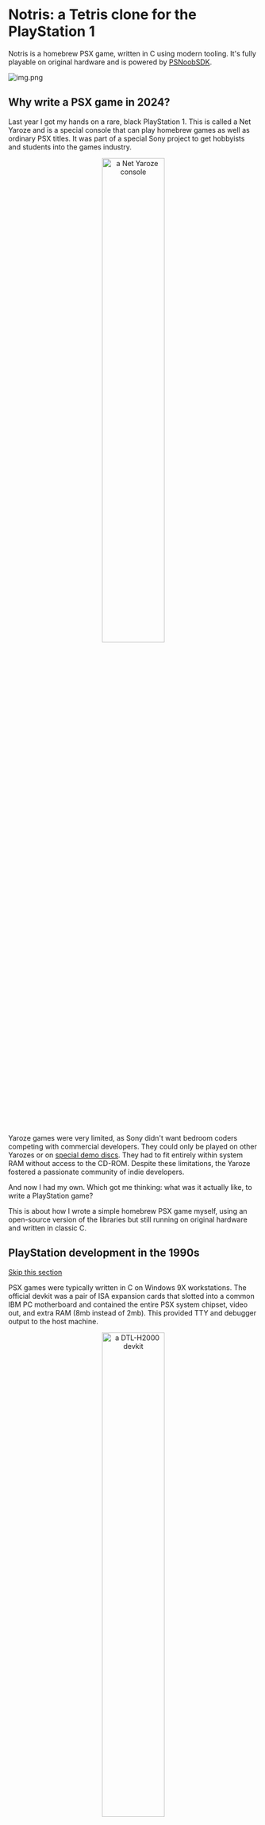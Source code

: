# Notris: a Tetris clone for the PlayStation 1

Notris is a homebrew PSX game, written in C using modern tooling. It's fully playable on original hardware and is
powered by [PSNoobSDK](https://github.com/Lameguy64/PSn00bSDK).

![img.png](img.png)

## Why write a PSX game in 2024?

Last year I got my hands on a rare, black PlayStation 1. This is called a Net Yaroze and is a special console that can
play homebrew games as well as ordinary PSX titles. It was part of a special Sony project to get hobbyists and students
into the games industry.

<p align="center">
  <img src="yaroze.jpg" width=50% height=50% alt="a Net Yaroze console">
</p>

Yaroze games were very limited, as Sony didn't want bedroom coders competing with commercial developers. They could only
be played on other Yarozes or on [special demo discs](https://www.breck-mckye.com/blog/2016/11/net-yaroze/). They had to
fit entirely within system RAM without access to the CD-ROM. Despite these limitations, the Yaroze fostered a passionate
community of indie developers.

And now I had my own. Which got me thinking: what was it actually like, to write a PlayStation game?

This is about how I wrote a simple homebrew PSX game myself, using an open-source version of the libraries but still
running on original hardware and written in classic C.

## PlayStation development in the 1990s

[Skip this section](#writing-my-own-psx-game)

PSX games were typically written in C on Windows 9X workstations. The official devkit was a pair of ISA expansion cards
that slotted into a common IBM PC motherboard and contained the entire PSX system chipset, video out, and extra RAM (8mb
instead of 2mb). This provided TTY and debugger output to the host machine.

<p align="center">
  <img src="devkit.jpg" width=50% height=50% alt="a DTL-H2000 devkit">
</p>

You might have heard about blue PlayStations. These were for QA rather than development and are identical to retail
units except that they can play burned CD-ROMs. However, at least one company sold a special addon to convert them into
devkits:

<p align="center">
  <img src="devkit-blue.jpg" width=50% height=50% alt="blue debug devkit">
</p>

The design was very developer-friendly. You could play your game on CRT with normal controllers whilst stepping through
GDB breakpoints on your Windows 95 PC, leafing through a thick textbook of C SDK functions.

In principle, a PSX developer could work entirely in C. The SDK comprised a set of C libraries called PSY-Q, and
included a compiler program `ccpsx` that was really just a frontend over GCC. This supported a range of optimisations, 
like code inlining and loop unrolling, although performance critical sections still warranted hand-optimised assembly.

(You can read about those optimisation in [these SCEE conference slides](https://psx.arthus.net/sdk/Psy-Q/DOCS/CONF/SCEE/96April/optimize.pdf)).

<p align="center">
  <img src="optimise.png" width=50% height=50% alt="example optimisations">
</p>

C++ was supported by `ccpsx` but had a reputation for generating 'bloated' code, as well as slower compile times.
Really, C was the lingua franca of PSX development, but some projects made use of dynamic scripting languages on top of 
a base engine. For example, _Metal Gear Solid_ used TCL for level scripting; and the _Final Fantasy_ games went some
ways further and implemented their own bytecode languages for battles, field and minigame systems. (You can learn more about 
this [here](https://youtu.be/S-8PVydb9CM?si=oU0Rqy6bsd0EVq_F)).

(_For further reading take a look at https://www.retroreversing.com/official-playStation-devkit_)

## Writing my own PSX game

[Skip this section](#hello-psx)

But I came to this from a very different perspective: a software engineer in 2024 who mostly worked on web applications.
My professional experience had almost exclusively been in high level languages like JavaScript and Haskell; I'd done a
little OpenGL work and C++, but modern C++ is almost a completely different language to C.

I knew PSX SDKs existed for languages like Rust, but I wanted to experience the flavour of 'real' PSX programming, the 
way it had been done back in the 90s. So it would be modern toolchains and open source libraries, but C all the way
through.

The game needed to be something 2D that could be prototyped in a couple of days. I settled for a Tetris clone - I 
figured that would be complex _enough_ to experience what I wanted to.

### Prototyping in JavaScript

The first step was to build a prototype in a familiar technology. This would allow me to nail down the basic design,
then the logic could be translated piecemeal into C.

As a web developer the most obvious technology for prototyping was JavaScript: it's simple, concise, easy to debug, and
it sports the HTML5 `<canvas>` graphics API. "Notris" came together very quickly

<p align="center">
  <img src="web.png" width=50% height=50% alt="web version of tetris">
</p>

At the same time, I was wary that more high-level JavaScript features would be difficult to port. Anything using
classes or closures would need to be completely rewritten, so I was careful to restrict myself to a simple, procedural
subset of the language.

### Learning C!

Now, I actually had an ulterior motive taking on this project: it was an excuse to finally learn C. The language loomed
large in my mind and I'd begun to develop an inferiority complex over not knowing it.

C has an intimidating reputation and I feared horror stories of dangling pointers, misaligned reads and the dreaded
`segmentation fault`. More precisely: I was worried that if I tried to learn C, and failed, I'd discover
that I wasn't actually a very good programmer after all.

To keep things easy I figured I could use [SDL2](http://www.libsdl.org/) to handle the input and graphics, and compile for my desktop 
environment (MacOS). That would give me a fast build / debug cycle and make the learning curve as gentle as possible.

Despite my fears, I found C incredibly fun. Very quickly it 'clicked' for me. You start from very simple primitives - 
structs, chars, functions - and build them up into layers of abstraction to eventually find yourself sat atop an entire 
working system.

!["Notris" with SDL2](sdl2.png)

"Notris" only took a couple of days to port, and I was very satisfied with my first true C project. And I hadn't had a
single segfault!

SDL had been a pleasure to work with, but there were a few aspects that required me to allocate memory dynamically.
This would be a no-no on the PlayStation, where the `malloc` provided by the PSX kernel doesn't work properly. And the 
graphics pipeline would be an even bigger leap...

## Hello PSX!

When it comes to PlayStation homebrew there are two major choices for your SDK. Either:

1. The original **Psy-Q** library with a modernised toolchain ("Nugget")
2. The new **PSNoobSDK** which is open source

There are a couple of other options like the C++ **Psy-Qo**, and you can even forgo any SDK just to do memory-mapped I/O
yourself - but I was not brave enough for that.

The biggest issue with Psy-Q is that it's still Sony proprietary code, even 30 years later. Legally, any homebrew built
with it is at risk. That is what sunk the [Portal64](https://github.com/Valkirie/portal64) demake: it statically linked `libultra`, which is Nintendo's
proprietary N64 SDK.

But to be honest, the main reason I chose [PSNoobSDK](https://github.com/Lameguy64/PSn00bSDK) was that it's very well 
documented and simple to set up. The API is _very_ similar to Psy-Q: in fact for many functions I could just consult the
printed references that came with my Yaroze.

If me using a non-authentic SDK offends the PSX purist in you, feel free to quit reading now in disgust.

![PSNoobSDK](psnoob.png)

My first task was a kind of hello world: two squares on a coloured background. Sounds simple, right?

## A primer on PSX graphics

[Skip this section](#show-me-some-code)

(*Some of this is simplified. For a more authoritative guide read the [PSNoobSDK tutorial](http://lameguy64.net/tutorials/pstutorials/chapter1/1-display.html))

To start with, think of the PSX VRAM as a big 1024 by 512 canvas of 16-bit pixels. Altogether that makes 1 megabyte of 
memory shared by framebuffers and textures. We can choose the resolution of the output framebuffer - even up to 640x480 
pixels if we're greedy - but more resolution = fewer textures.

<p align="center">
  <img src="psx-vram.png" width=50% height=50% alt="psx vram model">
</p>

Most PSOne games (and... games generally) have a notion of dual-buffered rendering: whilst one frame is being prepared,
the other is sent to screen. So we need to allocate two frame buffers:

<p align="center">
  <img src="psx-vram-allocation.png" width=50% height=50% alt="psx vram model">
</p>

(Now you can see why 640x480 isn't practical - there isn't enough space for two 480p buffers. But this mode CAN be used
by things like the PSX startup logo, which doesn't need much animation)

The buffers (referred to alternately as display and draw environments) are swapped every frame. Most PSX games target 
30fps (in North America) but the actual VSync interrupt comes at 60hz. Some games manage to run at full 60 fps - Tekken
3 and Kula World (Roll Away) come to mind - but obviously then you need to render in half the time. Remember we only
have 33 Mhz of processing power.

### Shapes to screen

But - how does the drawing process work? This is done by the GPU, but the PSX GPU works very differently to a modern
graphics card. Essentially, every frame the GPU is sent an ordered list of graphics 'packets' or commands. "Draw a
triangle here", "load this texture to skin the next quad", et cetera.

The GPU does not do 3D transformations; that is the job of the GTE (Geometry Transform Engine) coprocessor. The GPU 
commands represent purely 2D graphics, already manipulated by 3D hardware.

That means the path of a PSX pixel goes as follows:

![Pixel path](pixel-path.png)

1. The program on the CPU creates the primitive (e.g. a textured triangle)
2. (Optionally) the GTE does 3D maths / transformations on the primitive
3. These primitives / packets are linked into an 'ordering table'
4. An SDK function goes through the ordering table and sends the packets to the GPU
5. The GPU processes the packets / commands from a FIFO queue
6. The GPU outputs VRAM pixels (rasterisation)
7. The framebuffers are swapped and the displayEnv is set
8. Video output hardware scans lines from the raster into a video signal
9. Your (analog) TV turns lines into an electron scanning beam! Coloured dots of phosphor glow!

So in pseudocode the PSX frame loop (basically) goes like this

```
FrameBuffer [0, 1]
OrderingTable [0, 1]

id = 1 // flips every frame

loop {
  // Game logic

  // Construct the next screen by populating the current ordering table
  MakeGraphics(OrderingTable[id])
  
  // Wait for last draw to finish; wait for vertical blank
  DrawSync()
  VSync()
  
  // The other frame has finished drawing in background, so display it
  SetDisplay(Framebuffer[!id])
  
  // Start drawing current frame
  SetDrawing(Framebuffer[id])
  
  // Send ordering table contents to GPU via DMA
  Transfer(OrderingTable[id])

  // Flip
  id = !id
}
```

You can see from this that whilst frame 1 is on-screen, frame 2 is still being painted, and frame 3 is potentially still
being 'constructed' by the program itself. Then after DrawSync / VSync we send frame 2 to the TV, and get the GPU
drawing frame 3.

![Graphics cycle](gfx-cycle.png)

### Ordering tables and z-indexes

As mentioned, the GPU is a completely 2D piece of hardware, it doesn't know about z-coordinates in 3D space. There is no
"z-buffer" to describe occlusions - i.e. which objects are in front of others. So how are items sorted in front of 
others?

The way it works is that the ordering table comprises a reverse-linked chain of graphics commands. These are traversed
back-to-front to implement the **painter's algorithm**.

![How a scene is made from an ordering table](ordering-table-scene.png)

To be precise, the ordering table is a reverse-linked list. Each item has a pointer to the previous item in the list, 
and we add primitives by inserting them into the chain. Generally OTs are initialised as a fixed array, with each
element in the array representing a 'level' or layer in the display. OTs can be nested for implementing complex scenes.

The following diagram helps explain it ([source](https://psx.arthus.net/sdk/Psy-Q/DOCS/TECHNOTE/ordtbl.pdf))

![Ordering table](ordering-table.png)

This approach isn't perfect and sometimes PSX geometry shows weird clipping, because each poly can only be at a single
'z index' in screen space, but it works well enough for most games. These days such limitations are considered part of 
the PSX's distinctive charm.

## Show me some code!

[Skip this section](#back-to-the-project)

We've talked a lot of theory - what does this look like in practice?

This section won't go through all the code line-by-line but should give you a taster for PSX graphics concepts. If you
want to see full code go to 👉 [`hello-psx/main.c`](../hello-psx/main.c).

Alternatively if you're not a coder, feel free to skip ahead. This is just for techies who are curious.

The first thing we need are some structs to contain our buffers. We will have a `RenderContext` that contains two
`RenderBuffers`, and each `RenderBuffer` will contain:

- a `displayEnv` (specifies VRAM area of current display buffer)
- a `drawEnv` (specifies VRAM area of current draw buffer)
- an `orderingTable` (reverse linked list that will contain pointers to graphics packets)
- a `primitivesBuffer` (structs for graphics packets / commands - including all the polygons)

```c
#define OT_SIZE 16
#define PACKETS_SIZE 20480 

typedef struct {
  DISPENV displayEnv;
  DRAWENV drawEnv;
  uint32_t orderingTable[OT_SIZE];
  uint8_t primitivesBuffer[PACKETS_SIZE];
} RenderBuffer;

typedef struct {
  int bufferID;
  uint8_t* p_primitive; // next primitive
  RenderBuffer buffers[2];
} RenderContext;

static RenderContext ctx = { 0 };
```

Every frame we will invert the `bufferID` which means we can seamlessly work on one frame whilst the other is being
displayed. A key detail is that the `p_primitive` is constantly kept pointed at the next byte in the current
`primitivesBuffer`. It is **imperative** that this is incremented every time a primitive is allocated and reset at the 
end of every frame.

Pretty much before anything we need to set up our display and draw environments, in reverse configuration so that
`DISP_ENV_1` uses the same VRAM as `DRAW_ENV_0`, and vice versa

```c
//                        x  y   width height
SetDefDispEnv(DISP_ENV_0, 0, 0,   320, 240);
SetDefDispEnv(DISP_ENV_1, 0, 240, 320, 240);

SetDefDrawEnv(DRAW_ENV_0, 0, 240, 320, 240);
SetDefDrawEnv(DRAW_ENV_1, 0, 0,   320, 240);
```

I am being quite condensed here - but from here every frame basically goes like

```c
while (1) {
  // do game stuff... create graphics for next frame...

  // at the end of loop body
  
  // wait for drawing to finish, wait for next vblank interval
  DrawSync(0);
  VSync(0);

  DISPENV* p_dispenv = &(ctx.buffers[ctx.bufferID].displayEnv);
  DRAWENV* p_drawenv = &(ctx.buffers[ctx.bufferID].drawEnv);
  uint32_t* p_ordertable = ctx.buffers[ctx.bufferID].orderingTable;
  
  // Set display and draw environments
  PutDispEnv(p_dispenv);
  PutDrawEnv(p_drawenv);
  
  // Send ordering table commands to GPU via DMA, starting from the end of the table
  DrawOTagEnv(p_ordertable + OT_SIZE - 1, p_drawEnv);
  
  // Swap buffers and clear state for next frame
  ctx.bufferID ^= 1;
  ctx.p_primitive = ctx.buffers[ctx.bufferID].primitivesBuffer;
  ClearOTagR(ctx.buffers[0].orderingTable, OT_SIZE);
}
```

This might be a lot to take in. Don't worry.

<p align="center">
  <img src="shocked.png" width=50% height=50% alt="psx vram model">
</p>

If you really want to understand this, the best thing is to take a look at [`hello-psx/main.c`](../hello-psx/main.c).
Everything is commented in a fair amount of detail. Alternatively, go through the
[PSNoobSDK tutorial](http://lameguy64.net/tutorials/pstutorials/)... it's pretty terse and quite clearly written.

Now... how do we draw stuff? We write structs into our primitives buffer. This buffer is typed as just a big ole list of 
`chars` so we cast into our shape / command struct, then advance the primitives buffer pointer using `sizeof`:

```c
// Create a tile primitive in the primitive buffer
// We cast p_primitive as a TILE*, so that its char used as the head of the TILE struct
TILE* p_tile = (TILE*)p_primitive;
setTile(p_tile); // very very important to call this macro
setXY0 (p_tile, x, y);
setWH  (p_tile, width, width);
setRGB0(p_tile, 252, 32, 3);
  
// Link into ordering table (z level 2)
int z = 2;
addPrim(ordering_table[buffer_id] + z, p_primitive);

// Then advance buffer
ctx.p_primitive += sizeof(TILE);
```

We just inserted a yellow square! 🟨 Try to contain your excitement.

## Back to the project

[Skip this section](#building-and-running)

At this point in my journey all I really had was a "hello world" demo program, with basic graphics and controller input.
You can see from the code in [`hello-psx`](../hello-psx) that I was documenting as much as possible, really for my own
benefit. A working program was a positive step but not a real game.

![Hello PSX game](hello-psx.png)

It was time to _get real_.

### Displaying text

Any Tetris game needs to show the score.

The PSX doesn't really give you much in the way of text rendering. There is a debug font (shown above) but it's extremely
basic - for development and not much else.

Instead, we need to create a font texture, and use that to skin quads. I created a monospace font with https://www.piskelapp.com/
and exported that as a transparent PNG:

![Font](./font.png)

PSX textures are stored in a format called TIM. Each TIM file comprises:

- a raster image (uncompressed) in 4, 8, 16 or 24 bits per pixel
- a colour lookup table (CLUT) that acts like the texture's palette
- coordinates for loading into VRAM

Because the VRAM location of the texture is 'baked into' the TIM file, you need a tool to both convert input
images and manage your texture locations. I recommend https://github.com/Lameguy64/TIMedit for this.

From there we just have a function to skin a bunch of quads, with the UV offsets based on each ASCII value.

### The play frame

We need a space for the pieces to fit into. It would be easy to use a boring white rectangle for this, but I wanted
something that felt more... PlayStation

![Midpoint](midpoint.png)

Our user interface is coming together. What about the pieces?

### Tetronimos (Notronimos?)

Tetris is called Tetris because each piece is made of four bricks, and `tetra` is four in Greek. Ideally each brick
should be visually distinct with sharp, shaded edges. We do this with two triangles and a quad:

![Notronimos](notronimos.png)

At 1x native resolution the effect would be less clear, but it still looks nice and chunky:

![Native resolution](notronimos-1x.png)

In the first prototype of my game I implemented a full naive rotation system, that would actually flip the block 90
degrees on a centre point. It turns out that isn't actually a great approach, because it causes the blocks to
'wobble', shifting up and down as they rotate:

![Wobble wobble](wobble.png)

Instead, the rotations are hardcoded to be 'nice' instead of 'accurate'. A Tetronimo is a grid of 4x4 cells, and
each cell can be filled or unfilled. There are 4 rotations. Therefore: rotations can just be arrays of four 16-bit 
numbers. Which looks like this:

```c
typedef int16_t ShapeBits;

static ShapeBits shapeHexes[8][4] = {
  { 0 },                              // NONE
  { 0x0F00, 0x4444, 0x0F00, 0x4444 }, // I
  { 0xE200, 0x44C0, 0x8E00, 0xC880 }, // J
  { 0xE800, 0xC440, 0x2E00, 0x88C0 }, // L
  { 0xCC00, 0xCC00, 0xCC00, 0xCC00 }, // O
  { 0x6C00, 0x8C40, 0x6C00, 0x8C40 }, // S
  { 0x0E40, 0x4C40, 0x4E00, 0x4640 }, // T
  { 0x4C80, 0xC600, 0x4C80, 0xC600 }, // Z
};
```

Extracting the cell values is just a case of simple bit masking:

```c
#define GRID_BIT_OFFSET 0x8000;

int blocks_getShapeBit(ShapeBits s, int y, int x) {
  int mask = GRID_BIT_OFFSET >> ((y * 4) + x);
  return s & mask;
}
```

Things are coming together now with momentum.

### A title screen

It was at this point I hit a snag: randomisation. Tetronimos have to appear in a random fashion in order for the game to
be worth playing, but randomisation is hard with computers. On my MacOS version, I was able to 'seed' the random number
generator with the system clock, but the PSX doesn't have an internal clock.

Instead, a solution many games take is to make the player create the seed. The game displays a splash or title screen with
text like 'press start to begin', and then the timing is taken from that button press to create the seed.

I created a 'graphic' by declaring some binary-encoded `int32`s where each `1` bit would be a 'pixel' in a row of
bricks:

!['Notris' spelled out in binary numbers](./title-mask.png)


What I wanted was for the lines to gradually dissolve into view. First I needed a function that would effectively 'keep
track' of how many times it was called. C makes this easy with the `static` keyword - if used inside a function, the same
memory address and contents are re-used on the next invocation.

Then inside this same function is a loop that goes through the x/y values of the 'grid', and decides whether enough
ticks have happened to show the 'pixel':

```c
void ui_renderTitleScreen() {
  static int32_t titleTimer = 0;
  titleTimer++;
  
  // For every 2 times (2 frames) this function is called, ticks increases by 1
  int32_t ticks = titleTimer / 2;
  
  // Dissolve-in the title blocks
  for (int y = 0; y < 5; y++) {
    for (int x = 0; x < 22; x++) {
      int matrixPosition = (y * 22) + x;
      if (matrixPosition > ticks) {
        break; // because this 'pixel' of the display is not to be displayed yet
      }
    
      int32_t titleLine = titlePattern[y];
      int32_t bitMask = titleMask >> x;
      if (titleLine & bitMask) { // there is a 'pixel' at this location to show
        ui_renderBlock( /* skip boring details */);
      }
    }
  }
}
```

I was very pleased with the effect. We're _almost_ there now.

![Title](title.png)

### Adding the SCEA logo

license data

(Picture)

## Building and running

runs on emulator, 60fps even with speed restrictions. looks great with upscaling on

(Picture)

What would happen on an actual console?

## The moment of truth

This all started with an impulse purchase, my black Yaroze PlayStation. Ironically it wouldn't actually be playing my 
game as it still possessed its anti-piracy hardware. I didn't fancy installing a modchip on such a priceless piece of 
PSX history - not with my soldering skills.

Instead I had to track down a modded grey PlayStation, one that still had a decent drive. I figured that the point of 
my project was to write a _real_ PlayStation game and that meant using a _real_ PlayStation.

I also had to find the right media. The PSX laser is quite picky and modern CD-Rs tend to be much less reflective than
pressed discs. My first attempts with grocery story CDs were a waste of time, and I created a lot of coasters. This was
a low point for me: I'd gotten so far, but what if I simply couldn't burn a working disc?

Finally after several weeks I got my hands on some JVC discs which I think had been intended for industrial use. They 
would find a new purpose with me. I burned the first disc and expected the worst. The moment of truth:

[View on Youtube:](https://www.youtube.com/watch?v=oNlyFrWR-t0)
<div align="center" style="position: relative">
      <a href="https://www.youtube.com/watch?v=oNlyFrWR-t0">
         <img src="https://img.youtube.com/vi/oNlyFrWR-t0/0.jpg">
      </a>
</div>

The PlayStation boot sequence boomed from my tiny monitor speakers and the classic "PS" SCEA logo splashed across 
the screen - 640 by 480 in full vibrant colour. The BIOS had clearly found _something_ on that disc. But the screen fell
black and I strained my ears for the telltale _click-click-click_ of a drive error.

Instead, one by one, little coloured squares began to blink in from the darkness. Line by line they spelled out a word:
`NOTRIS`. Then: `PRESS START TO BEGIN`. The text beckoned at me. What would happen next?

A game of Tetris, of course. Why was I surprised? **Writing your own PlayStation game in C is actually very simple: all 
it requires is to make no mistakes whatsoever**. That is computing for you, especially the low level stuff. It is hard,
and sharp, and it is beautiful. Modern computing has softer edges but the essentials haven't changed.

Those of us who love computers need to have something slightly wrong with us, an irrationality to our rationality, a 
way to deny all the evidence of our eyes and ears that the hostile box of silicon is dead and unyielding. And fashion by 
cunning machinery the illusion that it lives.
